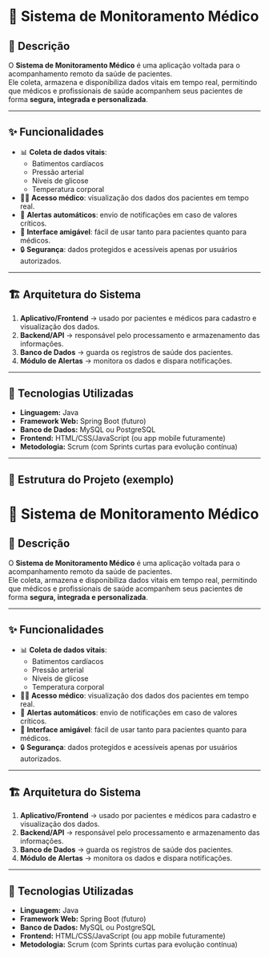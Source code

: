 # 🏥 Sistema de Monitoramento Médico

## 📌 Descrição
O **Sistema de Monitoramento Médico** é uma aplicação voltada para o acompanhamento remoto da saúde de pacientes.  
Ele coleta, armazena e disponibiliza dados vitais em tempo real, permitindo que médicos e profissionais de saúde acompanhem seus pacientes de forma **segura, integrada e personalizada**.

---

## ✨ Funcionalidades
- 📊 **Coleta de dados vitais**:
  - Batimentos cardíacos
  - Pressão arterial
  - Níveis de glicose
  - Temperatura corporal
- 👨‍⚕️ **Acesso médico**: visualização dos dados dos pacientes em tempo real.
- 🔔 **Alertas automáticos**: envio de notificações em caso de valores críticos.
- 📱 **Interface amigável**: fácil de usar tanto para pacientes quanto para médicos.
- 🔒 **Segurança**: dados protegidos e acessíveis apenas por usuários autorizados.

---

## 🏗️ Arquitetura do Sistema
1. **Aplicativo/Frontend** → usado por pacientes e médicos para cadastro e visualização dos dados.  
2. **Backend/API** → responsável pelo processamento e armazenamento das informações.  
3. **Banco de Dados** → guarda os registros de saúde dos pacientes.  
4. **Módulo de Alertas** → monitora os dados e dispara notificações.  

---

## 🚀 Tecnologias Utilizadas
- **Linguagem:** Java  
- **Framework Web:** Spring Boot (futuro)  
- **Banco de Dados:** MySQL ou PostgreSQL  
- **Frontend:** HTML/CSS/JavaScript (ou app mobile futuramente)  
- **Metodologia:** Scrum (com Sprints curtas para evolução contínua)  

---

## 📂 Estrutura do Projeto (exemplo)

# 🏥 Sistema de Monitoramento Médico

## 📌 Descrição
O **Sistema de Monitoramento Médico** é uma aplicação voltada para o acompanhamento remoto da saúde de pacientes.  
Ele coleta, armazena e disponibiliza dados vitais em tempo real, permitindo que médicos e profissionais de saúde acompanhem seus pacientes de forma **segura, integrada e personalizada**.

---

## ✨ Funcionalidades
- 📊 **Coleta de dados vitais**:
  - Batimentos cardíacos
  - Pressão arterial
  - Níveis de glicose
  - Temperatura corporal
- 👨‍⚕️ **Acesso médico**: visualização dos dados dos pacientes em tempo real.
- 🔔 **Alertas automáticos**: envio de notificações em caso de valores críticos.
- 📱 **Interface amigável**: fácil de usar tanto para pacientes quanto para médicos.
- 🔒 **Segurança**: dados protegidos e acessíveis apenas por usuários autorizados.

---

## 🏗️ Arquitetura do Sistema
1. **Aplicativo/Frontend** → usado por pacientes e médicos para cadastro e visualização dos dados.  
2. **Backend/API** → responsável pelo processamento e armazenamento das informações.  
3. **Banco de Dados** → guarda os registros de saúde dos pacientes.  
4. **Módulo de Alertas** → monitora os dados e dispara notificações.  

---

## 🚀 Tecnologias Utilizadas
- **Linguagem:** Java  
- **Framework Web:** Spring Boot (futuro)  
- **Banco de Dados:** MySQL ou PostgreSQL  
- **Frontend:** HTML/CSS/JavaScript (ou app mobile futuramente)  
- **Metodologia:** Scrum (com Sprints curtas para evolução contínua)  
